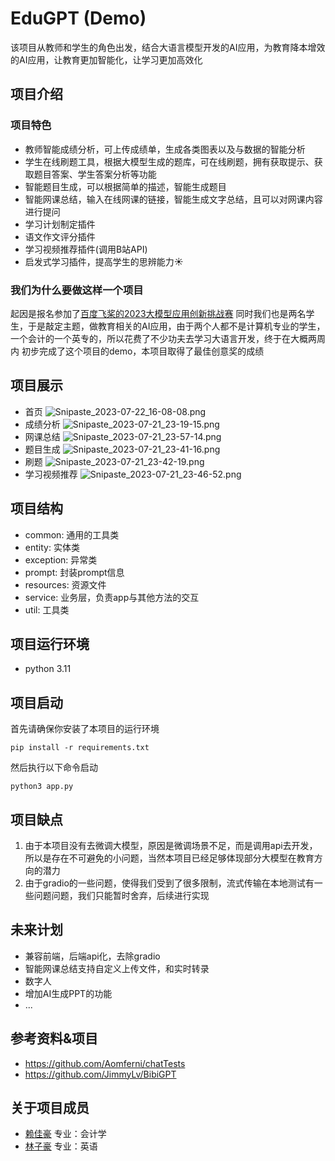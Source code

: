 # EduGPT (Demo)
该项目从教师和学生的角色出发，结合大语言模型开发的AI应用，为教育降本增效的AI应用，让教育更加智能化，让学习更加高效化

## 项目介绍

### 项目特色
- 教师智能成绩分析，可上传成绩单，生成各类图表以及与数据的智能分析
- 学生在线刷题工具，根据大模型生成的题库，可在线刷题，拥有获取提示、获取题目答案、学生答案分析等功能
- 智能题目生成，可以根据简单的描述，智能生成题目
- 智能网课总结，输入在线网课的链接，智能生成文字总结，且可以对网课内容进行提问
- 学习计划制定插件
- 语文作文评分插件
- 学习视频推荐插件(调用B站API)
- 启发式学习插件，提高学生的思辨能力☀️

### 我们为什么要做这样一个项目
起因是报名参加了[百度飞桨的2023大模型应用创新挑战赛](https://aistudio.baidu.com/aistudio/competition/detail/998/0/introduction)
同时我们也是两名学生，于是敲定主题，做教育相关的AI应用，由于两个人都不是计算机专业的学生，一个会计的一个英专的，所以花费了不少功夫去学习大语言开发，终于在大概两周内
初步完成了这个项目的demo，本项目取得了最佳创意奖的成绩


## 项目展示
- 首页
![Snipaste_2023-07-22_16-08-08.png](https://s2.loli.net/2023/07/22/ykGV4PCBp8SzMwR.png)
- 成绩分析
![Snipaste_2023-07-21_23-19-15.png](https://s2.loli.net/2023/07/21/cxp7ZW2TjJSN4Dn.png)
- 网课总结
![Snipaste_2023-07-21_23-57-14.png](https://s2.loli.net/2023/07/21/1tFSNmBXWo4wKZ5.png) 
- 题目生成
![Snipaste_2023-07-21_23-41-16.png](https://s2.loli.net/2023/07/21/8OFqpURV7QCJbeE.png)
- 刷题
![Snipaste_2023-07-21_23-42-19.png](https://s2.loli.net/2023/07/21/71NP8lpEuCGgdyH.png)
- 学习视频推荐
![Snipaste_2023-07-21_23-46-52.png](https://s2.loli.net/2023/07/21/kPBTNmiHxjK3nDv.png)

## 项目结构
- common: 通用的工具类
- entity: 实体类
- exception: 异常类
- prompt: 封装prompt信息
- resources: 资源文件
- service: 业务层，负责app与其他方法的交互
- util: 工具类

## 项目运行环境
- python 3.11

## 项目启动
首先请确保你安装了本项目的运行环境
```shell
pip install -r requirements.txt
```

然后执行以下命令启动
```shell
python3 app.py
```

## 项目缺点
1. 由于本项目没有去微调大模型，原因是微调场景不足，而是调用api去开发，所以是存在不可避免的小问题，当然本项目已经足够体现部分大模型在教育方向的潜力
2. 由于gradio的一些问题，使得我们受到了很多限制，流式传输在本地测试有一些问题问题，我们只能暂时舍弃，后续进行实现

## 未来计划
- 兼容前端，后端api化，去除gradio
- 智能网课总结支持自定义上传文件，和实时转录
- 数字人
- 增加AI生成PPT的功能
- ...

## 参考资料&项目
- https://github.com/Aomferni/chatTests
- https://github.com/JimmyLv/BibiGPT


## 关于项目成员
- [赖佳豪](https://laijiahao.cn/) 专业：会计学
- [林子豪](https://github.com/lindate) 专业：英语
